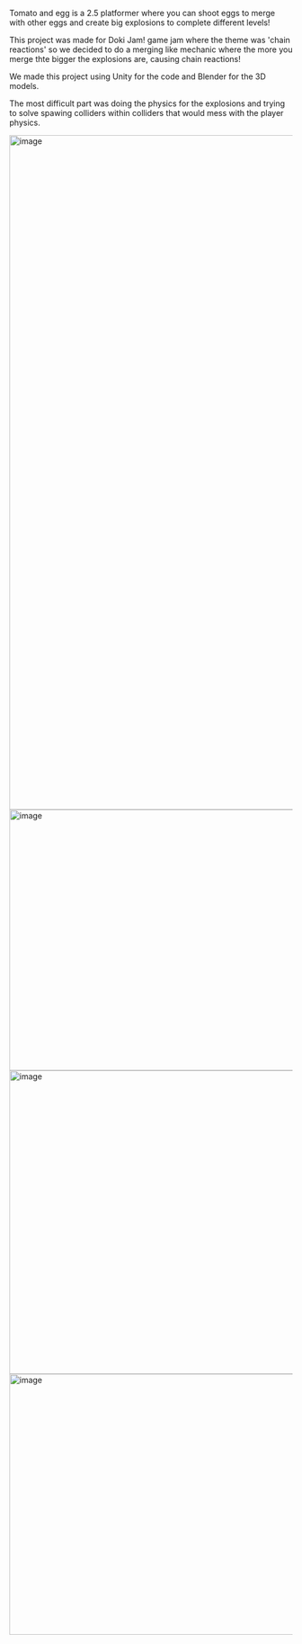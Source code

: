 Tomato and egg is a 2.5 platformer where you can shoot eggs to merge with other eggs and create big explosions to complete different levels!

This project was made for Doki Jam! game jam where the theme was 'chain reactions' so we decided to do a merging like mechanic where the more you merge thte bigger the explosions are, causing chain reactions!

We made this project using Unity for the code and Blender for the 3D models.

The most difficult part was doing the physics for the explosions and trying to solve spawing colliders within colliders that would mess with the player physics.

<img width="2126" height="1200" alt="image" src="https://github.com/user-attachments/assets/2c235f60-75ad-433c-93ad-4626ebcb370f" />

<img width="794" height="464" alt="image" src="https://github.com/user-attachments/assets/f81240ff-c2d4-4879-b0c1-8b22abf5375d" />

<img width="794" height="540" alt="image" src="https://github.com/user-attachments/assets/5b7138f6-f1cd-417e-af68-1e9f82253e04" />

<img width="794" height="464" alt="image" src="https://github.com/user-attachments/assets/2e6529f6-138e-41aa-8a8b-35ebae270b45" />


